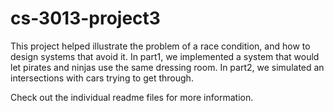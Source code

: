 # cs-3013-project3

This project helped illustrate the problem of a race condition, and how to design systems that avoid it. In part1, we implemented a system that would let pirates and ninjas use the same dressing room. In part2, we simulated an intersections with cars trying to get through.

Check out the individual readme files for more information.
